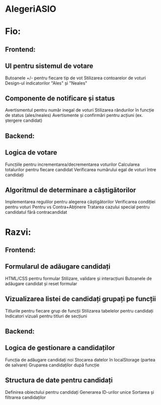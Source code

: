 # AlegeriASIO

# Fio: 
## Frontend:

UI pentru sistemul de votare
------------------------------------------
Butoanele +/- pentru fiecare tip de vot
Stilizarea contoarelor de voturi
Design-ul indicatorilor "Ales" și "Neales"


Componente de notificare și status
------------------------------------------
Avertismentul pentru număr inegal de voturi
Stilizarea rândurilor în funcție de status (ales/neales)
Avertismente și confirmări pentru acțiuni (ex. ștergere candidat)



## Backend:

Logica de votare
------------------------------------------
Funcțiile pentru incrementarea/decrementarea voturilor
Calcularea totalurilor pentru fiecare candidat
Verificarea numărului egal de voturi între candidați


Algoritmul de determinare a câștigătorilor
------------------------------------------
Implementarea regulilor pentru alegerea câștigătorilor
Verificarea condiției pentru voturi Pentru vs Contra+Abținere
Tratarea cazului special pentru candidatul fără contracandidat





# Razvi:
## Frontend:

Formularul de adăugare candidați
------------------------------------------
HTML/CSS pentru formular
Stilizare, validare și interacțiuni
Butoanele de adăugare candidat și reset formular


Vizualizarea listei de candidați grupați pe funcții
------------------------------------------
Titlurile pentru fiecare grup de funcții
Stilizarea tabelelor pentru candidați
Indicatori vizuali pentru titluri de secțiuni



## Backend:

Logica de gestionare a candidaților
------------------------------------------
Funcția de adăugare candidați noi
Stocarea datelor în localStorage (partea de salvare)
Gruparea candidaților după funcție

Structura de date pentru candidați
------------------------------------------
Definirea obiectului pentru candidați
Generarea ID-urilor unice
Sortarea și filtrarea candidaților
